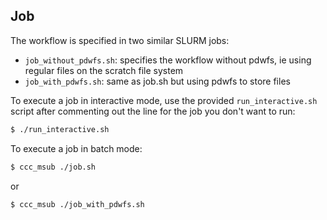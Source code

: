 ## Job

The workflow is specified in two similar SLURM jobs: 
- ```job_without_pdwfs.sh```: specifies the workflow without pdwfs, ie using regular files on the scratch file system
- ```job_with_pdwfs.sh```: same as job.sh but using pdwfs to store files

To execute a job in interactive mode, use the provided ```run_interactive.sh``` script after commenting out the line for the job you don't want to run:
```bash
$ ./run_interactive.sh
```

To execute a job in batch mode:
```bash
$ ccc_msub ./job.sh
```
or
```bash
$ ccc_msub ./job_with_pdwfs.sh
```

